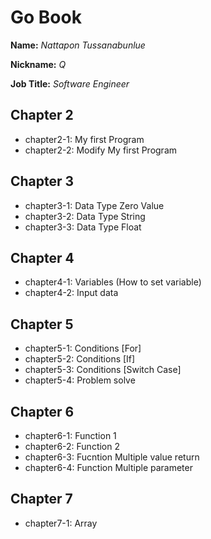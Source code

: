 # Go Book

**Name:** *Nattapon Tussanabunlue*

**Nickname:** *Q*

**Job Title:** *Software Engineer*

## Chapter 2
* chapter2-1: My first Program
* chapter2-2: Modify My first Program


## Chapter 3
* chapter3-1: Data Type Zero Value
* chapter3-2: Data Type String
* chapter3-3: Data Type Float

## Chapter 4
* chapter4-1: Variables (How to set variable)
* chapter4-2: Input data

## Chapter 5
* chapter5-1: Conditions [For]
* chapter5-2: Conditions [If]
* chapter5-3: Conditions [Switch Case]
* chapter5-4: Problem solve

## Chapter 6
* chapter6-1: Function 1
* chapter6-2: Function 2
* chapter6-3: Fucntion Multiple value return 
* chapter6-4: Function Multiple parameter

## Chapter 7
* chapter7-1: Array
